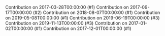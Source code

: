 Contribution on 2017-03-28T00:00:00 (#1)
Contribution on 2017-09-17T00:00:00 (#2)
Contribution on 2018-08-07T00:00:00 (#1)
Contribution on 2019-05-08T00:00:00 (#1)
Contribution on 2019-06-19T00:00:00 (#3)
Contribution on 2019-11-13T00:00:00 (#3)
Contribution on 2017-01-02T00:00:00 (#1)
Contribution on 2017-12-01T00:00:00 (#1)
